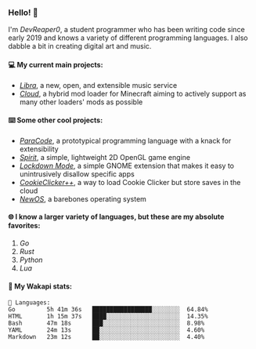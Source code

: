 ### Hello! 👋

I'm _DevReaper0_, a student programmer who has been writing code since early 2019 and knows a variety of different programming languages. I also dabble a bit in creating digital art and music.

#### 💻 My current main projects:

-   _[Libra](https://github.com/LibraMusic)_, a new, open, and extensible music service
-   _[Cloud](https://github.com/CloudLoaderMC/CloudLoader)_, a hybrid mod loader for Minecraft aiming to actively support as many other loaders' mods as possible

#### ⌨️ Some other cool projects:

-   _[ParaCode](https://github.com/ParaCodeLang/ParaCode)_, a prototypical programming language with a knack for extensibility
-   _[Spirit](https://gitlab.com/DevReaper0/SpiritEngine)_, a simple, lightweight 2D OpenGL game engine
-   _[Lockdown Mode](https://github.com/DevReaper0/GNOME-LockdownMode)_, a simple GNOME extension that makes it easy to unintrusively disallow specific apps
-   _[CookieClicker++](https://github.com/DevReaper0/CookieClickerPlusPlus)_, a way to load Cookie Clicker but store saves in the cloud
-   _[NewOS](https://github.com/DevReaper0/NewOS)_, a barebones operating system

#### 🌐 I know a larger variety of languages, but these are my absolute favorites:

1. _Go_
2. _Rust_
3. _Python_
4. _Lua_

#### 📡 My Wakapi stats:

```text
💾 Languages:
Go         5h 41m 36s   █████████████████░░░░░░░░  64.84%
HTML       1h 15m 37s   ████░░░░░░░░░░░░░░░░░░░░░  14.35%
Bash       47m 18s      ███░░░░░░░░░░░░░░░░░░░░░░  8.98%
YAML       24m 13s      ██░░░░░░░░░░░░░░░░░░░░░░░  4.60%
Markdown   23m 12s      ██░░░░░░░░░░░░░░░░░░░░░░░  4.40%
```

